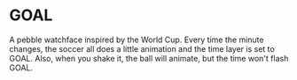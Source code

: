 GOAL
====

A pebble watchface inspired by the World Cup. Every time the minute changes, the soccer all does a little animation and the time layer is set to GOAL. Also, when you shake it, the ball will animate, but the time won't flash GOAL.
